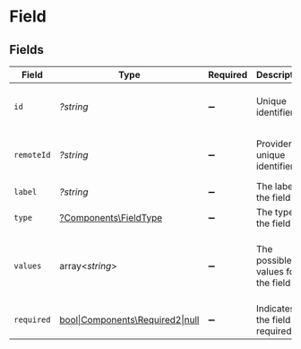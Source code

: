 # Field


## Fields

| Field                                                                 | Type                                                                  | Required                                                              | Description                                                           | Example                                                               |
| --------------------------------------------------------------------- | --------------------------------------------------------------------- | --------------------------------------------------------------------- | --------------------------------------------------------------------- | --------------------------------------------------------------------- |
| `id`                                                                  | *?string*                                                             | :heavy_minus_sign:                                                    | Unique identifier                                                     | 8187e5da-dc77-475e-9949-af0f1fa4e4e3                                  |
| `remoteId`                                                            | *?string*                                                             | :heavy_minus_sign:                                                    | Provider's unique identifier                                          | 8187e5da-dc77-475e-9949-af0f1fa4e4e3                                  |
| `label`                                                               | *?string*                                                             | :heavy_minus_sign:                                                    | The label of the field                                                | Problem Solving                                                       |
| `type`                                                                | [?Components\FieldType](../../Models/Components/FieldType.md)         | :heavy_minus_sign:                                                    | The type of the field                                                 | text                                                                  |
| `values`                                                              | array<*string*>                                                       | :heavy_minus_sign:                                                    | The possible values for the field                                     | [<br/>"Excellent",<br/>"Good",<br/>"Average",<br/>"Poor"<br/>]        |
| `required`                                                            | [bool\|Components\Required2\|null](../../Models/Components/Required.md) | :heavy_minus_sign:                                                    | Indicates if the field is required                                    | true                                                                  |
